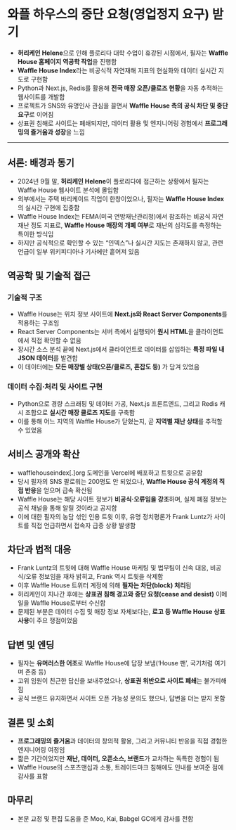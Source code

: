 # 와플 하우스의 중단 요청(영업정지 요구) 받기


* **허리케인 Helene**으로 인해 플로리다 대학 수업이 휴강된 시점에서, 필자는 **Waffle House 홈페이지 역공학 작업**을 진행함
* **Waffle House Index**라는 비공식적 자연재해 지표의 현실화와 데이터 실시간 지도로 구현함
* Python과 Next.js, Redis를 활용해 **전국 매장 오픈/클로즈 현황**을 자동 추적하는 웹사이트를 개발함
* 프로젝트가 SNS와 유명인사 관심을 끌면서 **Waffle House 측의 공식 차단 및 중단 요구**로 이어짐
* 상표권 침해로 사이트는 폐쇄되지만, 데이터 활용 및 엔지니어링 경험에서 **프로그래밍의 즐거움과 성장**을 느낌

---

서론: 배경과 동기
----------

* 2024년 9월 말, **허리케인 Helene**이 플로리다에 접근하는 상황에서 필자는 Waffle House 웹사이트 분석에 몰입함
* 외부에서는 주택 바리케이드 작업이 한창이었으나, 필자는 **Waffle House Index**의 실시간 구현에 집중함
* Waffle House Index는 FEMA(미국 연방재난관리청)에서 참조하는 비공식 자연재난 정도 지표로, **Waffle House 매장의 개폐 여부**로 재난의 심각도를 측정하는 특이한 방식임
* 하지만 공식적으로 확인할 수 있는 “인덱스”나 실시간 지도는 존재하지 않고, 관련 언급이 일부 위키피디아나 기사에만 흩어져 있음

역공학 및 기술적 접근
------------

### 기술적 구조

* Waffle House는 위치 정보 사이트에 **Next.js와 React Server Components**를 적용하는 구조임
* React Server Components는 서버 측에서 실행되어 **원시 HTML**을 클라이언트에서 직접 확인할 수 없음
* 장시간 소스 분석 끝에 Next.js에서 클라이언트로 데이터를 삽입하는 **특정 파일 내 JSON 데이터**를 발견함
* 이 데이터에는 **모든 매장별 상태(오픈/클로즈, 혼잡도 등)** 가 담겨 있었음

### 데이터 수집·처리 및 사이트 구현

* Python으로 경량 스크래핑 및 데이터 가공, Next.js 프론트엔드, 그리고 Redis 캐시 조합으로 **실시간 매장 클로즈 지도**를 구축함
* 이를 통해 어느 지역의 Waffle House가 닫혔는지, 곧 **지역별 재난 상태**를 추적할 수 있었음

서비스 공개와 확산
----------

* wafflehouseindex[.]org 도메인을 Vercel에 배포하고 트윗으로 공유함
* 당시 필자의 SNS 팔로워는 200명도 안 되었으나, **Waffle House 공식 계정의 직접 반응**을 얻으며 급속 확산됨
* Waffle House는 해당 사이트 정보가 **비공식·오류임을 강조**하며, 실제 폐점 정보는 공식 채널을 통해 알릴 것이라고 공지함
* 이에 대한 필자의 농담 섞인 인용 트윗 이후, 유명 정치평론가 Frank Luntz가 사이트를 직접 언급하면서 접속자 급증 상황 발생함

차단과 법적 대응
---------

* Frank Luntz의 트윗에 대해 Waffle House 마케팅 및 법무팀이 신속 대응, 비공식/오류 정보임을 재차 밝히고, Frank 역시 트윗을 삭제함
* 이후 Waffle House 트위터 계정에 의해 **필자는 차단(block) 처리**됨
* 허리케인이 지나간 후에는 **상표권 침해 경고와 중단 요청(cease and desist)** 이메일을 Waffle House로부터 수신함
* 문제된 부분은 데이터 수집 및 매장 정보 자체보다는, **로고 등 Waffle House 상표 사용**이 주요 쟁점이었음

답변 및 엔딩
-------

* 필자는 **유머러스한 어조**로 Waffle House에 답장 보냄(‘House 팬’, 국기처럼 여기며 존중 등)
* 고위 임원이 친근한 답신을 보내주었으나, **상표권 위반으로 사이트 폐쇄**는 불가피해짐
* 공식 브랜드 유지하면서 사이트 오픈 가능성 문의도 했으나, 답변을 더는 받지 못함

결론 및 소회
-------

* **프로그래밍의 즐거움**과 데이터의 창의적 활용, 그리고 커뮤니티 반응을 직접 경험한 엔지니어링 여정임
* 짧은 기간이었지만 **재난, 데이터, 오픈소스, 브랜드**가 교차하는 독특한 경험이 됨
* Waffle House의 스포츠맨십과 소통, 트레이드마크 침해에도 인내를 보여준 점에 감사를 표함

마무리
---

* 본문 교정 및 편집 도움을 준 Moo, Kai, Babgel GC에게 감사를 전함
